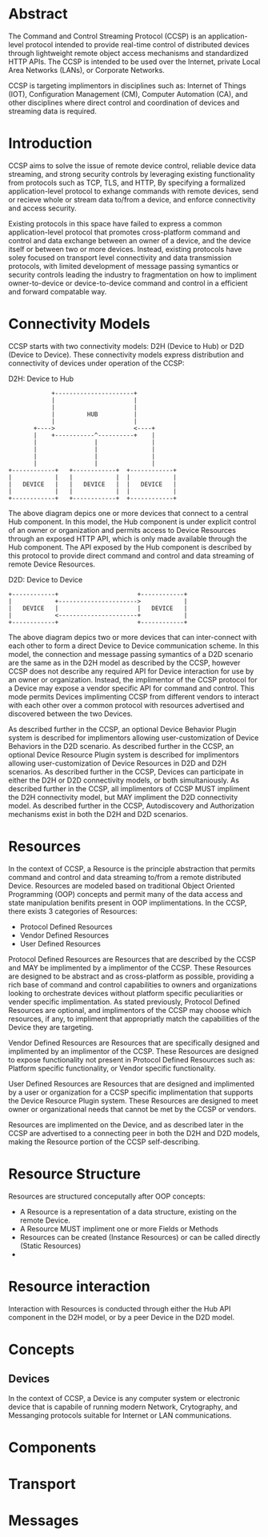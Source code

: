 # Abstract

The Command and Control Streaming Protocol (CCSP) is an application-level protocol intended to provide real-time control of distributed devices through lightweight remote object access mechanisms and standardized HTTP APIs. The CCSP is intended to be used over the Internet, private Local Area Networks (LANs), or Corporate Networks.

CCSP is targeting implimentors in disciplines such as: Internet of Things (IOT), Configuration Management (CM), Computer Automation (CA), and other disciplines where direct control and coordination of devices and streaming data is required.

# Introduction

CCSP aims to solve the issue of remote device control, reliable device data streaming, and strong security controls by leveraging existing functionality from protocols such as TCP, TLS, and HTTP, By specifying a formalized application-level protocol to exhange commands with remote devices, send or recieve whole or stream data to/from a device, and enforce connectivity and access security.

Existing protocols in this space have failed to express a common application-level protocol that promotes cross-platform command and control and data exchange between an owner of a device, and the device itself or between two or more devices. Instead, existing protocols have soley focused on transport level connectivity and data transmission protocols, with limited development of message passing symantics or security controls leading the industry to fragmentation on how to impliment owner-to-device or device-to-device command and control in a efficient and forward compatable way.

# Connectivity Models

CCSP starts with two connectivity models: D2H (Device to Hub) or D2D (Device to Device). These connectivity models express distribution and connectivity of devices under operation of the CCSP:

D2H: Device to Hub

```
            +----------------------+
            |                      |
            |                      |
            |         HUB          |
            |                      |
       +---->                      <----+
       |    +-----------^----------+    |
       |                |               |
       |                |               |
       |                |               |
       |                |               |
+------------+   +------------+  +------------+
|            |   |            |  |            |
|   DEVICE   |   |   DEVICE   |  |   DEVICE   |
|            |   |            |  |            |
+------------+   +------------+  +------------+
```

The above diagram depics one or more devices that connect to a central Hub component. In this model, the Hub component is under explicit control of an owner or organization and permits access to Device Resources through an exposed HTTP API, which is only made available through the Hub component. The API exposed by the Hub component is described by this protocol to provide direct command and control and data streaming of remote Device Resources. 

D2D: Device to Device

```
+------------+                      +------------+
|            +---------------------->            |
|   DEVICE   |                      |   DEVICE   |
|            <----------------------+            |
+------------+                      +------------+
```

The above diagram depics two or more devices that can inter-connect with each other to form a direct Device to Device communication scheme. In this model, the connection and message passing symantics of a D2D scenario are the same as in the D2H model as described by the CCSP, however CCSP does not describe any required API for Device interaction for use by an owner or organization. Instead, the implimentor of the CCSP protocol for a Device may expose a vendor specific API for command and control. This mode permits Devices implimenting CCSP from different vendors to interact with each other over a common protocol with resources advertised and discovered between the two Devices.

As described further in the CCSP, an optional Device Behavior Plugin system is described for implimentors allowing user-customization of Device Behaviors in the D2D scenario.
As described further in the CCSP, an optional Device Resource Plugin system is described for implimentors allowing user-customization of Device Resources in D2D and D2H scenarios.
As described further in the CCSP, Devices can participate in either the D2H or D2D connectivity models, or both simultaniously.
As described further in the CCSP, all implimentors of CCSP MUST impliment the D2H connectivity model, but MAY impliment the D2D connectivity model.
As described further in the CCSP, Autodiscovery and Authorization mechanisms exist in both the D2H and D2D scenarios.

# Resources

In the context of CCSP, a Resource is the principle abstraction that permits command and control and data streaming to/from a remote distributed Device. Resources are modeled based on traditional Object Oriented Programming (OOP) concepts and permit many of the data access and state manipulation benifits present in OOP implimentations. In the CCSP, there exists 3 categories of Resources:

* Protocol Defined Resources
* Vendor Defined Resources
* User Defined Resources

Protocol Defined Resources are Resources that are described by the CCSP and MAY be implimented by a implimentor of the CCSP. These Resources are designed to be abstract and as cross-platform as possible, providing a rich base of command and control capabilities to owners and organizations looking to orchestrate devices without platform specific peculiarities or vender specific implimentation. As stated previously, Protocol Defined Resources are optional, and implimentors of the CCSP may choose which resources, if any, to impliment that appropriatly match the capabilities of the Device they are targeting. 

Vendor Defined Resources are Resources that are specifically designed and implimented by an implimentor of the CCSP. These Resources are designed to expose functionality not present in Protocol Defined Resources such as: Platform specific functionality, or Vendor specific functionality.

User Defined Resources are Resources that are designed and implimented by a user or organization for a CCSP specific implimentation that supports the Device Resource Plugin system. These Resources are designed to meet owner or organizational needs that cannot be met by the CCSP or vendors.

Resources are implimented on the Device, and as described later in the CCSP are advertised to a connecting peer in both the D2H and D2D models, making the Resource portion of the CCSP self-describing.

# Resource Structure

Resources are structured conceputally after OOP concepts:

* A Resource is a representation of a data structure, existing on the remote Device.
* A Resource MUST impliment one or more Fields or Methods
* Resources can be created (Instance Resources) or can be called directly (Static Resources)
* 

# Resource interaction

Interaction with Resources is conducted through either the Hub API component in the D2H model, or by a peer Device in the D2D model. 




# Concepts

## Devices

In the context of CCSP, a Device is any computer system or electronic device that is capabile of running modern Network, Crytography, and Messanging protocols suitable for Internet or LAN communications. 

# Components

# Transport

# Messages